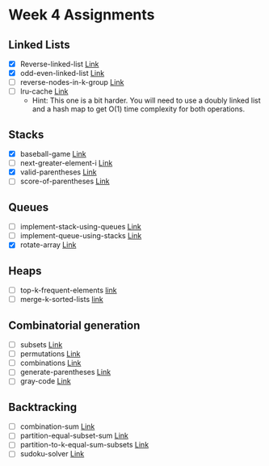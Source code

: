 # Week 4 Assignments

## Linked Lists

-   [x] Reverse-linked-list [Link](https://leetcode.com/problems/reverse-linked-list)
-   [x] odd-even-linked-list [Link](https://leetcode.com/problems/odd-even-linked-list)
-   [ ] reverse-nodes-in-k-group [Link](https://leetcode.com/problems/reverse-nodes-in-k-group)
-   [ ] lru-cache [Link](https://leetcode.com/problems/lru-cache)
    -   Hint: This one is a bit harder. You will need to use a doubly linked list and a hash map to get O(1) time complexity for both operations.

## Stacks

-   [x] baseball-game [Link](https://leetcode.com/problems/baseball-game)
-   [ ] next-greater-element-i [Link](https://leetcode.com/problems/next-greater-element-i)
-   [x] valid-parentheses [Link](https://leetcode.com/problems/valid-parentheses)
-   [ ] score-of-parentheses [Link](https://leetcode.com/problems/score-of-parentheses)

## Queues

-   [ ] implement-stack-using-queues [Link](https://leetcode.com/problems/implement-stack-using-queues/)
-   [ ] implement-queue-using-stacks [Link](https://leetcode.com/problems/implement-queue-using-stacks/)
-   [x] rotate-array [Link](https://leetcode.com/problems/rotate-array)

## Heaps

-   [ ] top-k-frequent-elements [link](https://leetcode.com/problems/top-k-frequent-elements)
-   [ ] merge-k-sorted-lists [link](https://leetcode.com/problems/merge-k-sorted-lists)

## Combinatorial generation

-   [ ] subsets [Link](https://leetcode.com/problems/subsets)
-   [ ] permutations [Link](https://leetcode.com/problems/permutations)
-   [ ] combinations [Link](https://leetcode.com/problems/combinations)
-   [ ] generate-parentheses [Link](https://leetcode.com/problems/generate-parentheses)
-   [ ] gray-code [Link](https://leetcode.com/problems/gray-code)

## Backtracking

-   [ ] combination-sum [Link](https://leetcode.com/problems/combination-sum)
-   [ ] partition-equal-subset-sum [Link](https://leetcode.com/problems/partition-equal-subset-sum)
-   [ ] partition-to-k-equal-sum-subsets [Link](https://leetcode.com/problems/partition-to-k-equal-sum-subsets)
-   [ ] sudoku-solver [Link](https://leetcode.com/problems/sudoku-solver)
